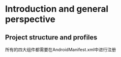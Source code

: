 # Introduction and general perspective





## Project structure and profiles



所有的四大组件都需要在AndroidManifest.xml中进行注册



























